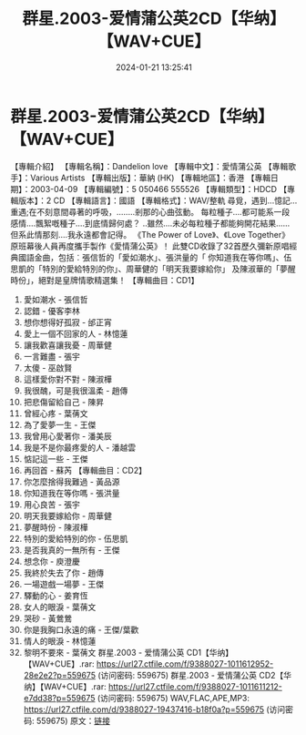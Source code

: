 ﻿---
title: 群星.2003-爱情蒲公英2CD【华纳】【WAV+CUE】
date: 2024-01-21 13:25:41
categories: WAV车载音乐、镜像
tags: 华语中文
---
# 群星.2003-爱情蒲公英2CD【华纳】【WAV+CUE】

【專輯介紹】
【專輯名稱】：Dandelion love
【專輯中文】：愛情蒲公英
【專輯歌手】：Various Artists
【專輯出版】：華納 (HK)
【專輯地區】：香港
【專輯日期】：2003-04-09
【專輯編號】：5 050466 555526
【專輯類型】：HDCD
【專輯版本】：2 CD
【專輯語言】：國語
【專輯格式】：WAV/整軌
尋覓，遇到...憶記...重遇;在不刻意間尋著的呼吸，........剎那的心曲弦動。
每粒種子....都可能系一段感情....飄絮嘅種子....到底情歸何處？
..雖然....未必每粒種子都能夠開花結果......但系此情那刻....我永遠都會記得。
《The Power of Love》、《Love Together》原班幕後人員再度攜手製作《愛情蒲公英》！
此雙CD收錄了32首歷久彌新原唱經典國語金曲，包括︰張信哲的「愛如潮水」、張洪量的「
你知道我在等你嗎」、伍思凱的「特別的愛給特別的你」、周華健的「明天我要嫁給你」
及陳淑華的「夢醒時份」，絕對是皇牌情歌精選集！
【專輯曲目：CD1】
01. 愛如潮水 - 張信哲
02. 認錯 - 優客李林
03. 想你想得好孤寂 - 邰正宵
04. 愛上一個不回家的人 - 林憶蓮
05. 讓我歡喜讓我憂 - 周華健
06. 一言難盡 - 張宇
07. 太傻 - 巫啟賢
08. 這樣愛你對不對 - 陳淑樺
09. 我很醜，可是我很溫柔 - 趙傳
10. 把悲傷留給自己 - 陳昇
11. 曾經心疼 - 葉蒨文
12. 為了愛夢一生 - 王傑
13. 我曾用心愛著你 - 潘美辰
14. 我是不是你最疼愛的人 - 潘越雲
15. 惦記這一些 - 王傑
16. 再回首 - 蘇芮
【專輯曲目：CD2】
01. 你怎麼捨得我難過 - 黃品源
02. 你知道我在等你嗎 - 張洪量
03. 用心良苦 - 張宇
04. 明天我要嫁給你 - 周華健
05. 夢醒時份 - 陳淑樺
06. 特別的愛給特別的你 - 伍思凱
07. 是否我真的一無所有 - 王傑
08. 想念你 - 庾澄慶
09. 我終於失去了你 - 趙傳
10. 一場遊戲一場夢 - 王傑
11. 驛動的心 - 姜育恆
12. 女人的眼淚 - 葉蒨文
13. 哭砂 - 黃鶯鶯
14. 你是我胸口永遠的痛 - 王傑/葉歡
15. 情人的眼淚 - 林憶蓮
16. 黎明不要來 - 葉蒨文
群星.2003 - 爱情蒲公英 CD1【华纳】【WAV+CUE】.rar: https://url27.ctfile.com/f/9388027-1011612952-28e2e2?p=559675
(访问密码: 559675)
群星.2003 - 爱情蒲公英 CD2【华纳】【WAV+CUE】.rar: https://url27.ctfile.com/f/9388027-1011611212-e7dd38?p=559675
(访问密码: 559675)
WAV,FLAC,APE,MP3: https://url27.ctfile.com/d/9388027-19437416-b18f0a?p=559675
(访问密码: 559675)
原文：[链接](https://blog.sina.com.cn/s/blog_1647c7e7601031498.html)